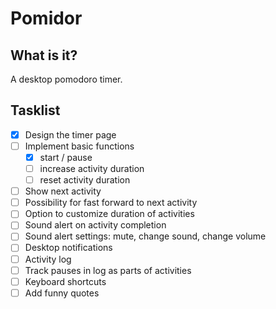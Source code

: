 # Pomidor

## What is it?

A desktop pomodoro timer.

## Tasklist

- [x] Design the timer page
- [ ] Implement basic functions
    - [x] start / pause
    - [ ] increase activity duration 
    - [ ] reset activity duration 
- [ ] Show next activity
- [ ] Possibility for fast forward to next activity
- [ ] Option to customize duration of activities
- [ ] Sound alert on activity completion
- [ ] Sound alert settings: mute, change sound, change volume
- [ ] Desktop notifications
- [ ] Activity log
- [ ] Track pauses in log as parts of activities
- [ ] Keyboard shortcuts
- [ ] Add funny quotes
